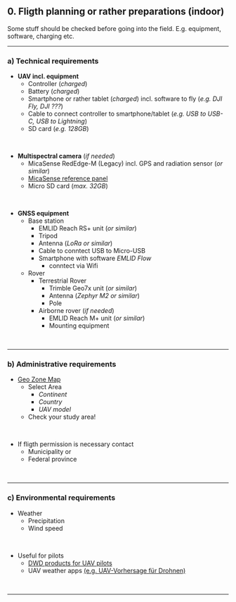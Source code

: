 ## 0. Fligth planning or rather preparations (indoor)

Some stuff should be checked before going into the field. E.g. equipment, software, charging etc.

---

### a) Technical requirements
  * **UAV incl. equipment** 
    * Controller (*charged*)
    * Battery (*charged*)
    * Smartphone or rather tablet (*charged*) incl. software to fly (*e.g. DJI Fly, DJI ???*)
    * Cable to connect controller to smartphone/tablet (*e.g. USB to USB-C, USB to Lightning*)
    * SD card (*e.g. 128GB*)
 
<br>

  * **Multispectral camera** (*if needed*)
    *  MicaSense RedEdge-M (Legacy) incl. GPS and radiation sensor (*or similar*)
    *  [MicaSense reference panel](https://support.micasense.com/hc/en-us/articles/115000765514-Use-of-Calibrated-Reflectance-Panels-For-MicaSense-Data)
    *  Micro SD card (*max. 32GB*)

<br>

  * **GNSS equipment**
    *  Base station 
        * EMLID Reach RS+ unit (*or similar*)
        * Tripod
        * Antenna (*LoRa or similar*)
        * Cable to conntect USB to Micro-USB
        * Smartphone with software *EMLID Flow*
          * conntect via Wifi
    * Rover
      * Terrestrial Rover
        * Trimble Geo7x unit (*or similar*)
        * Antenna (*Zephyr M2 or similar*)
        * Pole
      * Airborne rover (*if needed*)
        * EMLID Reach M+ unit (*or similar*)
        * Mounting equipment

<br>

--- 

### b) Administrative requirements
* [Geo Zone Map](https://www.dji.com/flysafe/geo-map)
    * Select Area 
      * *Continent* 
      * *Country* 
      * *UAV model* 
    * Check your study area!

<br>

* If fligth permission is necessary contact
  * Municipality or
  * Federal province
  
<br>

---

### c) Environmental requirements
* Weather
  * Precipitation
  * Wind speed

<br>

* Useful for pilots
  * [DWD products for UAV pilots](https://www.dwd.de/DE/fachnutzer/luftfahrt/teaser/luftsportberichte/luftsportberichte_node.html) 
  * UAV weather apps [(e.g. UAV-Vorhersage für Drohnen)](https://play.google.com/store/apps/details?id=com.uavforecast&hl=de&gl=US)

<br>


---
